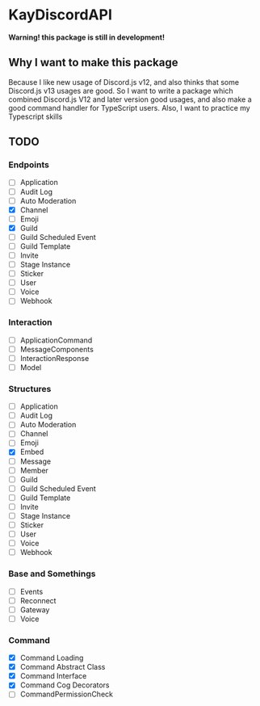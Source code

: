 # KayDiscordAPI

**Warning! this package is still in development!**

## Why I want to make this package
Because I like new usage of Discord.js v12, and also thinks that some Discord.js v13 usages are good. So I want to write a package which combined Discord.js V12 and later version good usages, and also make a good command handler for TypeScript users. Also, I want to practice my Typescript skills

## TODO
### Endpoints
- [ ] Application
- [ ] Audit Log
- [ ] Auto Moderation
- [X] Channel
- [ ] Emoji
- [X] Guild
- [ ] Guild Scheduled Event
- [ ] Guild Template
- [ ] Invite
- [ ] Stage Instance
- [ ] Sticker
- [ ] User
- [ ] Voice
- [ ] Webhook
### Interaction
- [ ] ApplicationCommand
- [ ] MessageComponents
- [ ] InteractionResponse
- [ ] Model
### Structures
- [ ] Application
- [ ] Audit Log
- [ ] Auto Moderation
- [ ] Channel
- [ ] Emoji
- [X] Embed
- [ ] Message
- [ ] Member
- [ ] Guild
- [ ] Guild Scheduled Event
- [ ] Guild Template
- [ ] Invite
- [ ] Stage Instance
- [ ] Sticker
- [ ] User
- [ ] Voice
- [ ] Webhook

### Base and Somethings
- [ ] Events
- [ ] Reconnect
- [ ] Gateway
- [ ] Voice

### Command
- [X] Command Loading
- [X] Command Abstract Class
- [X] Command Interface
- [X] Command Cog Decorators
- [ ] CommandPermissionCheck